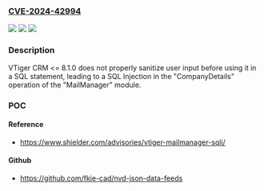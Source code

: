 ### [CVE-2024-42994](https://cve.mitre.org/cgi-bin/cvename.cgi?name=CVE-2024-42994)
![](https://img.shields.io/static/v1?label=Product&message=n%2Fa&color=blue)
![](https://img.shields.io/static/v1?label=Version&message=n%2Fa&color=blue)
![](https://img.shields.io/static/v1?label=Vulnerability&message=n%2Fa&color=brighgreen)

### Description

VTiger CRM <= 8.1.0 does not properly sanitize user input before using it in a SQL statement, leading to a SQL Injection in the "CompanyDetails" operation of the "MailManager" module.

### POC

#### Reference
- https://www.shielder.com/advisories/vtiger-mailmanager-sqli/

#### Github
- https://github.com/fkie-cad/nvd-json-data-feeds

